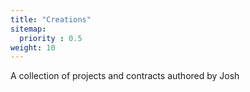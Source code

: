 ```yaml
---
title: "Creations"
sitemap:
  priority : 0.5
weight: 10
---
```

<p>A collection of projects and contracts authored by Josh</p>
